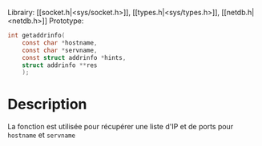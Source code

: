Librairy: [[socket.h|<sys/socket.h>]], [[types.h|<sys/types.h>]], [[netdb.h|<netdb.h>]]
Prototype: 
```C
int getaddrinfo(
	const char *hostname,
	const char *servname,
	const struct addrinfo *hints,
	struct addrinfo **res
	);
```
# Description
La fonction est utilisée pour récupérer une liste d'IP et de ports pour `hostname` et `servname`